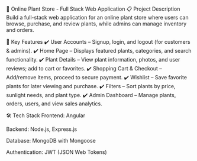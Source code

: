 🌱 Online Plant Store - Full Stack Web Application
📋 Project Description
Build a full-stack web application for an online plant store where users can browse, purchase, and review plants, while admins can manage inventory and orders.

🚀 Key Features
✔️ User Accounts – Signup, login, and logout (for customers & admins).
✔️ Home Page – Displays featured plants, categories, and search functionality.
✔️ Plant Details – View plant information, photos, and user reviews; add to cart or favorites.
✔️ Shopping Cart & Checkout – Add/remove items, proceed to secure payment.
✔️ Wishlist – Save favorite plants for later viewing and purchase.
✔️ Filters – Sort plants by price, sunlight needs, and plant type.
✔️ Admin Dashboard – Manage plants, orders, users, and view sales analytics.

🛠️ Tech Stack
Frontend: Angular

Backend: Node.js, Express.js

Database: MongoDB with Mongoose

Authentication: JWT (JSON Web Tokens)
